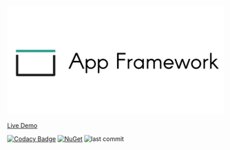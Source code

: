 <p align="center">
   <div style="width:640;height:320">
       <img style="width: inherit" src="https://raw.githubusercontent.com/Aptacode/AppFramework/Production/Resources/Images/Banner.png">
</div>
</p>

[Live Demo](https://aptacode.github.io/AppFramework/)


[![Codacy Badge](https://app.codacy.com/project/badge/Grade/e8288199a1b643a9a0f5c4c2dc8c601e)](https://www.codacy.com/gh/Aptacode/AppFramework/dashboard?utm_source=github.com&amp;utm_medium=referral&amp;utm_content=Aptacode/AppFramework&amp;utm_campaign=Badge_Grade)
[![NuGet](https://img.shields.io/nuget/v/Aptacode.AppFramework.svg?style=flat)](https://www.nuget.org/packages/Aptacode.AppFramework/)
![last commit](https://img.shields.io/github/last-commit/Aptacode/AppFramework?style=flat-square&cacheSeconds=86000)
